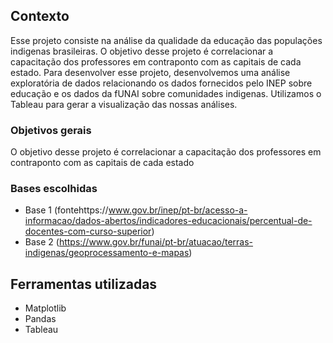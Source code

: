## Contexto 
Esse projeto consiste na análise da qualidade da educação das populações indigenas brasileiras. O objetivo desse projeto é correlacionar  a capacitação dos professores em contraponto com as capitais de cada estado. 
Para desenvolver esse projeto, desenvolvemos uma análise exploratória de dados relacionando os dados fornecidos pelo INEP sobre educação e os dados da fUNAI sobre comunidades indigenas. Utilizamos o Tableau para gerar a visualização das nossas análises.

### Objetivos gerais 

 O objetivo desse projeto é correlacionar  a capacitação dos professores em contraponto com as capitais de cada estado


### Bases escolhidas

- Base 1 (fontehttps://www.gov.br/inep/pt-br/acesso-a-informacao/dados-abertos/indicadores-educacionais/percentual-de-docentes-com-curso-superior)
- Base 2 (https://www.gov.br/funai/pt-br/atuacao/terras-indigenas/geoprocessamento-e-mapas)

## Ferramentas utilizadas

- Matplotlib
- Pandas
- Tableau